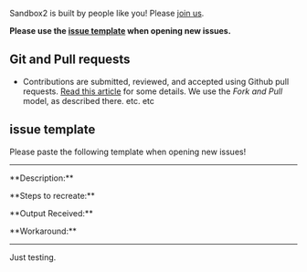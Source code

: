 <!--- Please use the [issue template](https://github.com/jerearista/sandbox2/master/CONTRIBUTING.md#issue-template) described in Jere's [contribution guidelines](https://github.com/jerearista/sandbox2/master/CONTRIBUTING.md). --->

Sandbox2 is built by people like you! Please [join us](https://github.com/jerearista/sandbox2).

**Please use the [issue template](https://github.com/jerearista/sandbox2/blob/master/CONTRIBUTING.md#issue-template) when opening new issues.**

## Git and Pull requests
* Contributions are submitted, reviewed, and accepted using Github pull requests. [Read this article](https://help.github.com/articles/using-pull-requests) for some details. We use the _Fork and Pull_ model, as described there.
etc. etc

## issue template ##

Please paste the following template when opening new issues!

---
\*\*Description:\*\* 

\*\*Steps to recreate:\*\* 

\*\*Output Received:\*\* 

\*\*Workaround:\*\* 

---

Just testing.
